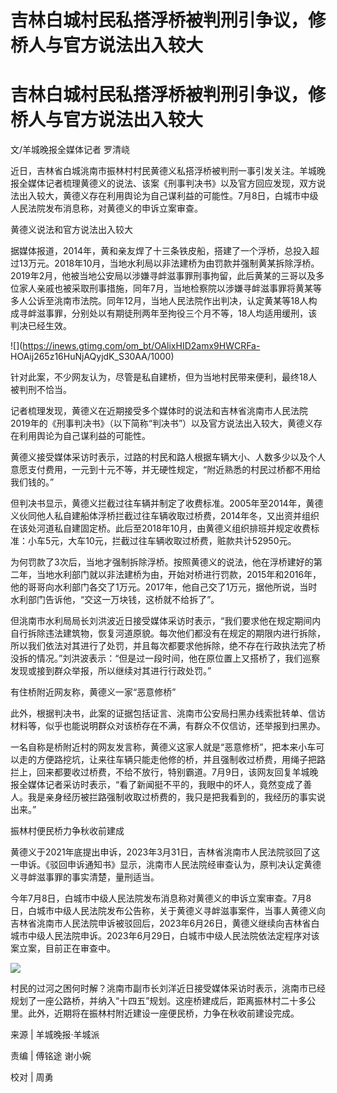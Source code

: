 # 吉林白城村民私搭浮桥被判刑引争议，修桥人与官方说法出入较大

# 吉林白城村民私搭浮桥被判刑引争议，修桥人与官方说法出入较大

文/羊城晚报全媒体记者 罗清峣

近日，吉林省白城洮南市振林村村民黄德义私搭浮桥被判刑一事引发关注。羊城晚报全媒体记者梳理黄德义的说法、该案《刑事判决书》以及官方回应发现，双方说法出入较大，黄德义存在利用舆论为自己谋利益的可能性。7月8日，白城市中级人民法院发布消息称，对黄德义的申诉立案审查。

黄德义说法和官方说法出入较大

据媒体报道，2014年，黄和亲友焊了十三条铁皮船，搭建了一个浮桥，总投入超过13万元。2018年10月，当地水利局以非法建桥为由罚款并强制黄某拆除浮桥。2019年2月，他被当地公安局以涉嫌寻衅滋事罪刑事拘留，此后黄某的三哥以及多位家人亲戚也被采取刑事措施，同年7月，当地检察院以涉嫌寻衅滋事罪将黄某等多人公诉至洮南市法院。同年12月，当地人民法院作出判决，认定黄某等18人构成寻衅滋事罪，分别处以有期徒刑两年至拘役三个月不等，18人均适用缓刑，该判决已经生效。

![](https://inews.gtimg.com/om_bt/OAlixHID2amx9HWCRFa-
HOAij265z16HuNjAQyjdK_S30AA/1000)

针对此案，不少网友认为，尽管是私自建桥，但为当地村民带来便利，最终18人被判刑不恰当。

记者梳理发现，黄德义在近期接受多个媒体时的说法和吉林省洮南市人民法院2019年的《刑事判决书》（以下简称“判决书”）以及官方说法出入较大，黄德义存在利用舆论为自己谋利益的可能性。

黄德义接受媒体采访时表示，过路的村民和路人根据车辆大小、人数多少以及个人意愿支付费用，一元到十元不等，并无硬性规定，“附近熟悉的村民过桥都不用给我们钱的。”

但判决书显示，黄德义拦截过往车辆并制定了收费标准。2005年至2014年，黄德义伙同他人私自建船体浮桥拦截过往车辆收取过桥费，2014年冬，又出资并组织在该处河道私自建固定桥。此后至2018年10月，由黄德义组织排班并规定收费标准：小车5元，大车10元，拦截过往车辆收取过桥费，赃款共计52950元。

为何罚款了3次后，当地才强制拆除浮桥。按照黄德义的说法，他在浮桥建好的第二年，当地水利部门就以非法建桥为由，开始对桥进行罚款，2015年和2016年，他的哥哥向水利部门各交了1万元。2017年，他自己交了1万元，据他所说，当时水利部门告诉他，“交这一万块钱，这桥就不给拆了”。

但洮南市水利局局长刘洪波近日接受媒体采访时表示，“我们要求他在规定期间内自行拆除违法建筑物，恢复河道原貌。每次他们都没有在规定的期限内进行拆除，所以我们依法对其进行了处罚，并且每次都要求他拆除，绝不存在行政执法完了桥没拆的情况。”刘洪波表示：“但是过一段时间，他在原位置上又搭桥了，我们巡察发现或接到群众举报，所以继续对其进行行政处罚。”

有住桥附近网友称，黄德义一家“恶意修桥”

此外，根据判决书，此案的证据包括证言、洮南市公安局扫黑办线索批转单、信访材料等，似乎也能说明群众对该桥存在不满，有群众不仅信访，还举报到扫黑办。

一名自称是桥附近村的网友发言称，黄德义这家人就是“恶意修桥”，把本来小车可以走的方便路挖坑，让来往车辆只能走他修的桥，并且强制收过桥费，用绳子把路拦上，回来都要收过桥费，不给不放行，特别霸道。7月9日，该网友回复羊城晚报全媒体记者采访时表示，“看了新闻挺不平的，我眼中的坏人，竟然变成了善人。我是亲身经历被拦路强制收取过桥费的，我只是把我看到的，我经历的事实说出来。”

振林村便民桥力争秋收前建成

黄德义于2021年底提出申诉，2023年3月31日，吉林省洮南市人民法院驳回了这一申诉。《驳回申诉通知书》显示，洮南市人民法院经审查认为，原判决认定黄德义寻衅滋事罪的事实清楚，量刑适当。

今年7月8日，白城市中级人民法院发布消息称对黄德义的申诉立案审查。7月8日，白城市中级人民法院发布公告称，关于黄德义寻衅滋事案件，当事人黄德义向吉林省洮南市人民法院申诉被驳回后，2023年6月26日，黄德义继续向吉林省白城市中级人民法院申诉。2023年6月29日，白城市中级人民法院依法定程序对该案立案，目前正在审查中。

![](https://inews.gtimg.com/om_bt/O0BMuXyKWgxsppADKGvcPW2QO9yDye4sKErmf5FxJ1gkoAA/1000)

村民的过河之困何时解？洮南市副市长刘洋近日接受媒体采访时表示，洮南市已经规划了一座公路桥，并纳入“十四五”规划。这座桥建成后，距离振林村二十多公里。此外，近期将在振林村附近建设一座便民桥，力争在秋收前建设完成。

来源 | 羊城晚报·羊城派

责编 | 傅铭途 谢小婉

校对 | 周勇

